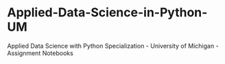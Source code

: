 # Applied-Data-Science-in-Python-UM
Applied Data Science with Python Specialization - University of Michigan - Assignment Notebooks
